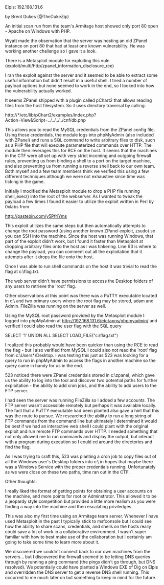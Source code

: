 Elpis: 192.168.131.6

by Brent Dukes (@TheDukeZip)

An initial scan run from the team's Armitage host showed only port 80 open - Apache on Windows with PHP.

Wyatt made the observation that the server was hosting an old ZPanel instance on port 80 that had at least one known vulnerability. He was working another challenge so I gave it a look.

There is a Metasploit module for exploiting this vuln (exploit/multi/http/zpanel_information_disclosure_rce)

I ran the exploit against the server and it seemed to be able to extract some useful information but didn't result in a useful shell. I tried a number of payload options but none seemed to work in the end, so I looked into how the vulnerability actually worked.

It seems ZPanel shipped with a plugin called pChart2 that allows reading files from the host filesystem. So it uses directory traversal by calling:

http://*/etc/lib/pChart2/examples/index.php?Action=View&Script=../../../../cnf/db.php 

This allows you to read the MySQL credentials from the ZPanel config file. Using those credentials, the module logs into phpMyAdmin (also included with ZPanel) and runs a SQL command to write arbitrary files to disk, such as a PHP file that will execute parameterized commands over HTTP. The module then leverages this for RCE on the host. It seems that the machines in the CTF were all set up with very strict incoming and outgoing firewall rules, preventing us from binding a shell to a port on the target machine, and also preventing us from running a reverse shell back to our own team. Both myself and a few team members think we verified this using a few different techniques although we were not exhaustive since time was ticking in the game.

Initially I modified the Metasploit module to drop a PHP file running shell_exec() into the root of the webserver. As I wanted to tweak the payload a few times I found it easier to utilize the exploit written in Perl by 0xlabs from 

http://pastebin.com/y5Pf4Yms 

This exploit utilizes the same steps but then automatically attempts to change the root password (using another known ZPanel exploit, zsudo) so you can SSH into the machine. Since the host was running Windows, that part of the exploit didn't work, but I found it faster than Metasploit at dropping arbitrary files onto the host as I was tinkering. Line 93 is where to change the payload, you can comment out all the exploitation that it attempts after it drops the file onto the host.

Once I was able to run shell commands on the host it was trivial to read the flag at c:\flag.txt. 

The web server didn't have permissions to access the Desktop folders of any users to retrieve the 'root' flag.

Other observations at this point was there was a PuTTY executable located in c:\ and two primary users where the root flag may be stored, adam and Admin. FileZilla was running on the server as well.

Using the MySQL root password provided by the Metasploit module I logged into phpMyAdmin at http://192.168.131.6/etc/apps/phpmyadmin/ and verified I could also read the user flag with the SQL query 

SELECT '1' UNION ALL SELECT LOAD_FILE("c:\\flag.txt")

I realized this probably would have been quicker than using the RCE to read the flag - but I also verified from MySQL I could also not read the 'root' flag from c:\Users\*\Desktop. I was testing this just as 523 was looking for a query to run in phpMyAdmin to access the flags in another machine so the query came in handy for us in the end.

523 noticed there were ZPanel credentials stored in c:\zpanel, which gave us the ability to log into the tool and discover two potential paths for further exploitation - the ability to add cron jobs, and the ability to add users to the FTP server.

I had seen the server was running FileZilla so I added a few accounts. The FTP server wasn't accessible remotely but perhaps it was available locally. The fact that a PuTTY executable had been planted also gave a hint that this was the route to pursue. We researched the ability to run a long string of FTP commands from the command line but ultimately I determined it would be best if we had an interactive web shell I could plant with the original exploit and run remote FTP commands over HTTP. I needed something that not only allowed me to run commands and display the output, but interact with a program during execution so I could cd around the directories and find the flag.

As I was trying to craft this, 523 was planting a cron job to copy files out of all the Windows user's Desktop folders into c:\ in hopes that maybe there was a Windows Service with the proper credentials running. Unfortunately as we were close on these two paths, time ran out in the CTF.

Other thoughts:

I really liked the format of getting points for obtaining a user accounts on the machine, and more points for root or Adminstrator. This allowed it to be a jeopardy style competition but provided a little more realism as you were finding a way into the machine and then escalating priviledges.

This was also my first time using an Armitage team server. Whenever I have used Metasploit in the past I typically stick to msfconsole but I could see how the ability to share scans, credentials, and shells on the hosts really could save a lot of work in a collaborative environment. I wasn't super familiar with how to best make use of the collaboration but I certainly am going to take some time to learn more about it.

We discovered we couldn't connect back to our own machines from the servers... but I discovered the firewall seemed to be letting DNS queries through by running a ping command (the pings didn't go through, but DNS resolved). We potentially could have planted a Windows EXE of Dig on Elpis and overridden the DNS server to get a reverse DNS shell running. This occurred to me much later on but something to keep in mind for the future.
